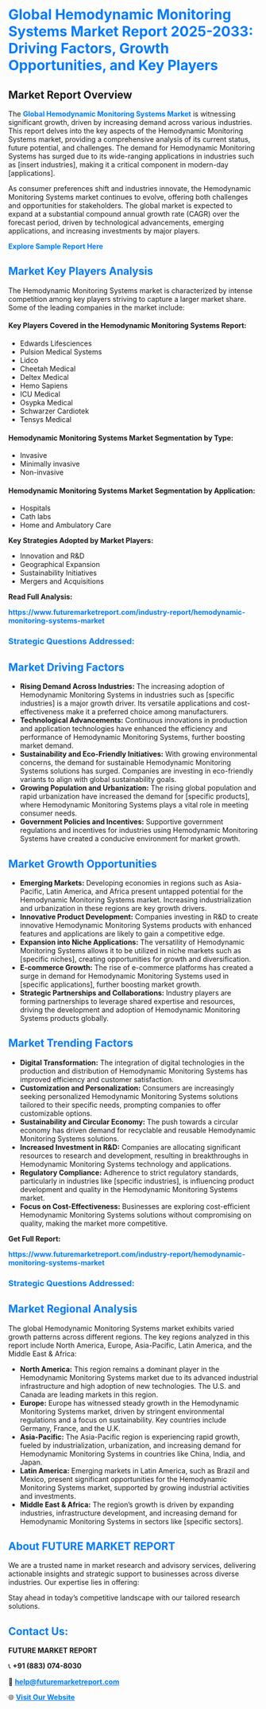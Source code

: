<h1 style="color: #007BFF;">Global Hemodynamic Monitoring Systems Market Report 2025-2033: Driving Factors, Growth Opportunities, and Key Players</h1>

<section id="overview">
<h2>Market Report Overview</h2>
<p>The <a href="https://www.futuremarketreport.com/industry-report/hemodynamic-monitoring-systems-market" style="color: #007BFF; text-decoration: none;"><strong>Global Hemodynamic Monitoring Systems Market</strong></a> is witnessing significant growth, driven by increasing demand across various industries. This report delves into the key aspects of the Hemodynamic Monitoring Systems market, providing a comprehensive analysis of its current status, future potential, and challenges. The demand for Hemodynamic Monitoring Systems has surged due to its wide-ranging applications in industries such as [insert industries], making it a critical component in modern-day [applications].</p>
<p>As consumer preferences shift and industries innovate, the Hemodynamic Monitoring Systems market continues to evolve, offering both challenges and opportunities for stakeholders. The global market is expected to expand at a substantial compound annual growth rate (CAGR) over the forecast period, driven by technological advancements, emerging applications, and increasing investments by major players.</p>
</section>

<section id="overview">
<p><a href="https://www.futuremarketreport.com/request-sample/reportId=97095" style="color: #007BFF; text-decoration: none;"><strong>Explore Sample Report Here</strong></a></p>
</section>

<section id="key-players">
<h2 style="color: #007BFF;">Market Key Players Analysis</h2>
<p>The Hemodynamic Monitoring Systems market is characterized by intense competition among key players striving to capture a larger market share. Some of the leading companies in the market include:</p>
<h4>Key Players Covered in the Hemodynamic Monitoring Systems Report:</h4>
<ul><li>Edwards Lifesciences</li><li>Pulsion Medical Systems</li><li>Lidco</li><li>Cheetah Medical</li><li>Deltex Medical</li><li>Hemo Sapiens</li><li>ICU Medical</li><li>Osypka Medical</li><li>Schwarzer Cardiotek</li><li>Tensys Medical</li></ul>
<h4>Hemodynamic Monitoring Systems Market Segmentation by Type:</h4>
<ul><li>Invasive</li><li>Minimally invasive</li><li>Non-invasive</li></ul>

<h4>Hemodynamic Monitoring Systems Market Segmentation by Application:</h4>
<ul><li>Hospitals</li><li>Cath labs</li><li>Home and Ambulatory Care</li></ul>
<p><strong>Key Strategies Adopted by Market Players:</strong></p>
<ul>
<li>Innovation and R&D</li>
<li>Geographical Expansion</li>
<li>Sustainability Initiatives</li>
<li>Mergers and Acquisitions</li>
</ul>
</section>

<section>
<p><strong>Read Full Analysis: </strong></p><a href="https://www.futuremarketreport.com/industry-report/hemodynamic-monitoring-systems-market" style="color: #007BFF; text-decoration: none;"><strong>https://www.futuremarketreport.com/industry-report/hemodynamic-monitoring-systems-market</strong></a>
<h3 style="color: #007BFF;">Strategic Questions Addressed:</h3>
</section>

<section id="driving-factors">
<h2 style="color: #007BFF;">Market Driving Factors</h2>
<ul>
<li><strong>Rising Demand Across Industries:</strong> The increasing adoption of Hemodynamic Monitoring Systems in industries such as [specific industries] is a major growth driver. Its versatile applications and cost-effectiveness make it a preferred choice among manufacturers.</li>
<li><strong>Technological Advancements:</strong> Continuous innovations in production and application technologies have enhanced the efficiency and performance of Hemodynamic Monitoring Systems, further boosting market demand.</li>
<li><strong>Sustainability and Eco-Friendly Initiatives:</strong> With growing environmental concerns, the demand for sustainable Hemodynamic Monitoring Systems solutions has surged. Companies are investing in eco-friendly variants to align with global sustainability goals.</li>
<li><strong>Growing Population and Urbanization:</strong> The rising global population and rapid urbanization have increased the demand for [specific products], where Hemodynamic Monitoring Systems plays a vital role in meeting consumer needs.</li>
<li><strong>Government Policies and Incentives:</strong> Supportive government regulations and incentives for industries using Hemodynamic Monitoring Systems have created a conducive environment for market growth.</li>
</ul>
</section>

<section id="growth-opportunities">
<h2 style="color: #007BFF;">Market Growth Opportunities</h2>
<ul>
<li><strong>Emerging Markets:</strong> Developing economies in regions such as Asia-Pacific, Latin America, and Africa present untapped potential for the Hemodynamic Monitoring Systems market. Increasing industrialization and urbanization in these regions are key growth drivers.</li>
<li><strong>Innovative Product Development:</strong> Companies investing in R&D to create innovative Hemodynamic Monitoring Systems products with enhanced features and applications are likely to gain a competitive edge.</li>
<li><strong>Expansion into Niche Applications:</strong> The versatility of Hemodynamic Monitoring Systems allows it to be utilized in niche markets such as [specific niches], creating opportunities for growth and diversification.</li>
<li><strong>E-commerce Growth:</strong> The rise of e-commerce platforms has created a surge in demand for Hemodynamic Monitoring Systems used in [specific applications], further boosting market growth.</li>
<li><strong>Strategic Partnerships and Collaborations:</strong> Industry players are forming partnerships to leverage shared expertise and resources, driving the development and adoption of Hemodynamic Monitoring Systems products globally.</li>
</ul>
</section>

<section id="trending-factors">
<h2 style="color: #007BFF;">Market Trending Factors</h2>
<ul>
<li><strong>Digital Transformation:</strong> The integration of digital technologies in the production and distribution of Hemodynamic Monitoring Systems has improved efficiency and customer satisfaction.</li>
<li><strong>Customization and Personalization:</strong> Consumers are increasingly seeking personalized Hemodynamic Monitoring Systems solutions tailored to their specific needs, prompting companies to offer customizable options.</li>
<li><strong>Sustainability and Circular Economy:</strong> The push towards a circular economy has driven demand for recyclable and reusable Hemodynamic Monitoring Systems solutions.</li>
<li><strong>Increased Investment in R&D:</strong> Companies are allocating significant resources to research and development, resulting in breakthroughs in Hemodynamic Monitoring Systems technology and applications.</li>
<li><strong>Regulatory Compliance:</strong> Adherence to strict regulatory standards, particularly in industries like [specific industries], is influencing product development and quality in the Hemodynamic Monitoring Systems market.</li>
<li><strong>Focus on Cost-Effectiveness:</strong> Businesses are exploring cost-efficient Hemodynamic Monitoring Systems solutions without compromising on quality, making the market more competitive.</li>
</ul>
</section>

<section>
<p><strong>Get Full Report: </strong></p><a href="https://www.futuremarketreport.com/industry-report/hemodynamic-monitoring-systems-market" style="color: #007BFF; text-decoration: none;"><strong>https://www.futuremarketreport.com/industry-report/hemodynamic-monitoring-systems-market</strong></a>
<h3 style="color: #007BFF;">Strategic Questions Addressed:</h3>
</section>


<section id="regional-analysis">
<h2 style="color: #007BFF;">Market Regional Analysis</h2>
<p>The global Hemodynamic Monitoring Systems market exhibits varied growth patterns across different regions. The key regions analyzed in this report include North America, Europe, Asia-Pacific, Latin America, and the Middle East & Africa:</p>
<ul>
<li><strong>North America:</strong> This region remains a dominant player in the Hemodynamic Monitoring Systems market due to its advanced industrial infrastructure and high adoption of new technologies. The U.S. and Canada are leading markets in this region.</li>
<li><strong>Europe:</strong> Europe has witnessed steady growth in the Hemodynamic Monitoring Systems market, driven by stringent environmental regulations and a focus on sustainability. Key countries include Germany, France, and the U.K.</li>
<li><strong>Asia-Pacific:</strong> The Asia-Pacific region is experiencing rapid growth, fueled by industrialization, urbanization, and increasing demand for Hemodynamic Monitoring Systems in countries like China, India, and Japan.</li>
<li><strong>Latin America:</strong> Emerging markets in Latin America, such as Brazil and Mexico, present significant opportunities for the Hemodynamic Monitoring Systems market, supported by growing industrial activities and investments.</li>
<li><strong>Middle East & Africa:</strong> The region’s growth is driven by expanding industries, infrastructure development, and increasing demand for Hemodynamic Monitoring Systems in sectors like [specific sectors].</li>
</ul>
</section>

<footer>
<h2 style="color: #007BFF;">About FUTURE MARKET REPORT</h2>
<p>We are a trusted name in market research and advisory services, delivering actionable insights and strategic support to businesses across diverse industries. Our expertise lies in offering:</p>

<p>Stay ahead in today’s competitive landscape with our tailored research solutions.</p>

<h2 style="color: #007BFF;">Contact Us:</h2>
<p><strong>FUTURE MARKET REPORT</strong></p>
<p>📞 <strong>+91 (883) 074-8030</strong></p>
<p>📧 <strong><a href="mailto:help@futuremarketreport.com" style="color: #007BFF;">help@futuremarketreport.com</a></strong></p>
<p>🌐 <strong><a href="https://www.futuremarketreport.com/" style="color: #007BFF;">Visit Our Website</a></strong></p>
</footer>